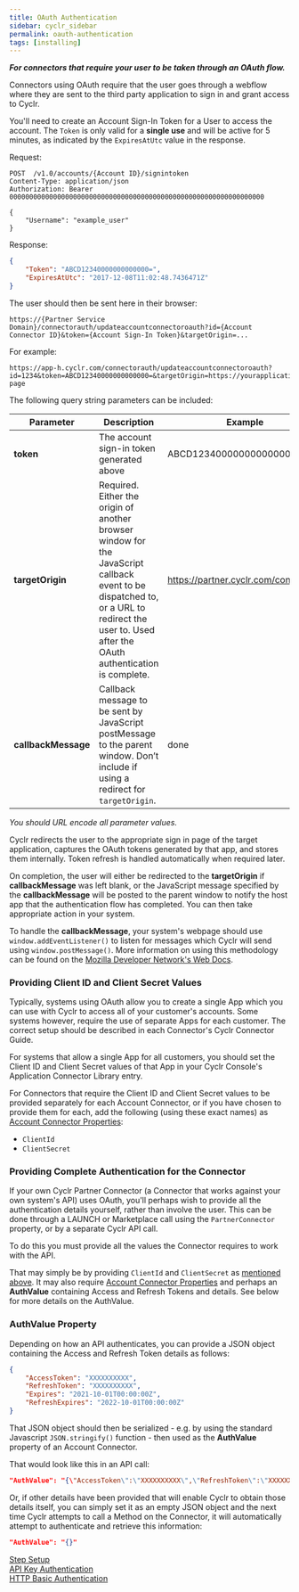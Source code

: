 ```yaml
---
title: OAuth Authentication
sidebar: cyclr_sidebar
permalink: oauth-authentication
tags: [installing]
---
```


**_For connectors that require your user to be taken through an OAuth flow._**

Connectors using OAuth require that the user goes through a webflow where they are sent to the third party application to sign in and grant access to Cyclr.

You'll need to create an Account Sign-In Token for a User to access the account.  The `Token` is only valid for a **single use** and will be active for 5 minutes, as indicated by the `ExpiresAtUtc` value in the response.

Request:

````http
POST  /v1.0/accounts/{Account ID}/signintoken
Content-Type: application/json
Authorization: Bearer 0000000000000000000000000000000000000000000000000000000000000000

{
    "Username": "example_user"
}
````

Response:

````json
{
    "Token": "ABCD12340000000000000=",
    "ExpiresAtUtc": "2017-12-08T11:02:48.7436471Z"
}
````

The user should then be sent here in their browser:

`https://{Partner Service Domain}/connectorauth/updateaccountconnectoroauth?id={Account Connector ID}&token={Account Sign-In Token}&targetOrigin=...`

For example: 
```
https://app-h.cyclr.com/connectorauth/updateaccountconnectoroauth?id=1234&token=ABCD12340000000000000=&targetOrigin=https://yourapplication.com/complete-page
```

The following query string parameters can be included:

| Parameter | Description | Example |
| --- | --- | --- |
| **token** | The account sign-in token generated above | ABCD12340000000000000= |
| **targetOrigin** | Required.  Either the origin of another browser window for the JavaScript callback event to be dispatched to, or a URL to redirect the user to. Used after the OAuth authentication is complete. | <span>https://partner.cyclr.com/connectors</span> |
| **callbackMessage** | Callback message to be sent by JavaScript postMessage to the parent window. Don’t include if using a redirect for `targetOrigin`. | done |

*You should URL encode all parameter values.*

Cyclr redirects the user to the appropriate sign in page of the target application, captures the OAuth tokens generated by that app, and stores them internally. Token refresh is handled automatically when required later.

On completion, the user will either be redirected to the **targetOrigin** if **callbackMessage** was left blank, or the JavaScript message specified by the **callbackMessage** will be posted to the parent window to notify the host app that the authentication flow has completed.  You can then take appropriate action in your system.

To handle the **callbackMessage**, your system's webpage should use `window.addEventListener()` to listen for messages which Cyclr will send using `window.postMessage()`.  More information on using this methodology can be found on the [Mozilla Developer Network's Web Docs](https://developer.mozilla.org/en-US/docs/Web/API/Window/postMessage).

### Providing Client ID and Client Secret Values

Typically, systems using OAuth allow you to create a single App which you can use with Cyclr to access all of your customer's accounts.  Some systems however, require the use of separate Apps for each customer.  The correct setup should be described in each Connector's Cyclr Connector Guide.

For systems that allow a single App for all customers, you should set the Client ID and Client Secret values of that App in your Cyclr Console's Application Connector Library entry.

For Connectors that require the Client ID and Client Secret values to be provided separately for each Account Connector, or if you have chosen to provide them for each, add the following (using these exact names) as [Account Connector Properties](./authenticate-account-connector#account-connector-properties):

* `ClientId`
* `ClientSecret`


### Providing Complete Authentication for the Connector

If your own Cyclr Partner Connector (a Connector that works against your own system's API) uses OAuth, you'll perhaps wish to provide all the authentication details yourself, rather than involve the user.  This can be done through a LAUNCH or Marketplace call using the `PartnerConnector` property, or by a separate Cyclr API call.

To do this you must provide all the values the Connector requires to work with the API.

That may simply be by providing `ClientId` and `ClientSecret` as [mentioned above](./oauth-authentication#providing-client-id-and-client-secret-values).  It may also require [Account Connector Properties](./authenticate-account-connector#account-connector-properties) and perhaps an **AuthValue** containing Access and Refresh Tokens and details.  See below for more details on the AuthValue.

### AuthValue Property

Depending on how an API authenticates, you can provide a JSON object containing the Access and Refresh Token details as follows:

````json
{
	"AccessToken": "XXXXXXXXXX",
	"RefreshToken": "XXXXXXXXXX",
	"Expires": "2021-10-01T00:00:00Z",
	"RefreshExpires": "2022-10-01T00:00:00Z"
}
````

That JSON object should then be serialized - e.g. by using the standard Javascript ```JSON.stringify()``` function - then used as the **AuthValue** property of an Account Connector.

That would look like this in an API call:

````json
"AuthValue": "{\"AccessToken\":\"XXXXXXXXXX\",\"RefreshToken\":\"XXXXXXXXXX\",\"Expires\":\"2021-10-01T00:00:00Z\",\"RefreshExpires\":\"2022-10-01T00:00:00Z\"}"
````

Or, if other details have been provided that will enable Cyclr to obtain those details itself, you can simply set it as an empty JSON object and the next time Cyclr attempts to call a Method on the Connector, it will automatically attempt to authenticate and retrieve this information:

````json
"AuthValue": "{}"
````


[Step Setup](./step-set-up)  
[API Key Authentication](./api-key-authentication)  
[HTTP Basic Authentication](./basic-authentication)
